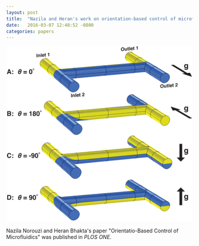 ```yaml
---
layout: post
title:  "Nazila and Heran's work on orientation-based control of microfluidics published in <i>PLOS ONE</i>"
date:   2016-03-07 12:48:52 -0800
categories: papers
---
```

![Orientation-based microfluidics](/assets/orientation-based-microfluidics.png)

Nazila Norouzi and Heran Bhakta's paper "Orientatio-Based Control of Microfluidics" was published in *PLOS ONE*.

